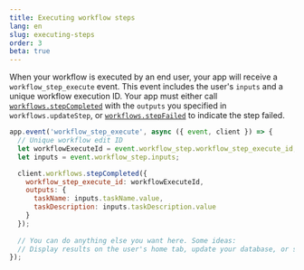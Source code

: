 ```yaml
---
title: Executing workflow steps
lang: en
slug: executing-steps
order: 3
beta: true
---
```


<div class="section-content">

When your workflow is executed by an end user, your app will receive a `workflow_step_execute` event. This event includes the user's `inputs` and a unique workflow execution ID. Your app must either call [`workflows.stepCompleted`](https://api.slack.com/methods/workflows.stepCompleted) with the `outputs` you specified in `workflows.updateStep`, or [`workflows.stepFailed`](https://api.slack.com/methods/workflows.stepFailed) to indicate the step failed.
</div>

```javascript
app.event('workflow_step_execute', async ({ event, client }) => {
  // Unique workflow edit ID
  let workflowExecuteId = event.workflow_step.workflow_step_execute_id;
  let inputs = event.workflow_step.inputs;

  client.workflows.stepCompleted({
    workflow_step_execute_id: workflowExecuteId,
    outputs: {
      taskName: inputs.taskName.value,
      taskDescription: inputs.taskDescription.value
    }
  });
  
  // You can do anything else you want here. Some ideas:
  // Display results on the user's home tab, update your database, or send a message into a channel
});
```